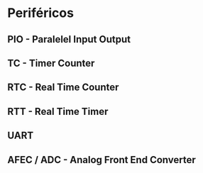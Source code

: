 # Periféricos



## PIO - Paralelel Input Output


## TC - Timer Counter

## RTC - Real Time Counter

## RTT - Real Time Timer

## UART 

## AFEC / ADC - Analog Front End Converter 

